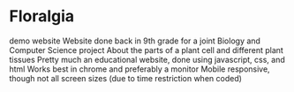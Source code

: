 # Floralgia
demo website
Website done back in 9th grade for a joint Biology and Computer Science project
About the parts of a plant cell and different plant tissues
Pretty much an educational website, done using javascript, css, and html
Works best in chrome and preferably a monitor
Mobile responsive, though not all screen sizes (due to time restriction when coded)
